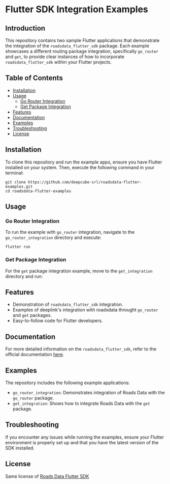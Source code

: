 # Flutter SDK Integration Examples

## Introduction

This repository contains two sample Flutter applications that demonstrate the integration of the `roadsdata_flutter_sdk` package. Each example showcases a different routing package integration, specifically `go_router` and `get`, to provide clear instances of how to incorporate `roadsdata_flutter_sdk` within your Flutter projects.

## Table of Contents

- [Installation](#installation)
- [Usage](#usage)
  - [Go Router Integration](#go-router-integration)
  - [Get Package Integration](#get-package-integration)
- [Features](#features)
- [Documentation](#documentation)
- [Examples](#examples)
- [Troubleshooting](#troubleshooting)
- [License](#license)

## Installation

To clone this repository and run the example apps, ensure you have Flutter installed on your system. Then, execute the following command in your terminal:

```shell
git clone https://github.com/deepcube-srl/roadsdata-flutter-examples.git
cd roadsdata-flutter-examples
```


## Usage

### Go Router Integration

To run the example with `go_router` integration, navigate to the `go_router_integration` directory and execute:

```shell
flutter run
```


### Get Package Integration

For the `get` package integration example, move to the `get_integration` directory and run:


## Features

- Demonstration of `roadsdata_flutter_sdk` integration.
- Examples of deeplink's integration with roadsdata throught `go_router` and `get` packages.
- Easy-to-follow code for Flutter developers.

## Documentation

For more detailed information on the `roadsdata_flutter_sdk`, refer to the official documentation [here](https://pub.dev/packages/roadsdata_flutter_sdk).

## Examples

The repository includes the following example applications:

- `go_router_integration`: Demonstrates integration of Roads Data with the `go_router` package.
- `get_integration`: Shows how to integrate Roads Data with the `get` package.

## Troubleshooting

If you encounter any issues while running the examples, ensure your Flutter environment is properly set up and that you have the latest version of the SDK installed.

## License

Same license of [Roads Data Flutter SDK](https://pub.dev/packages/roadsdata_flutter_sdk)
